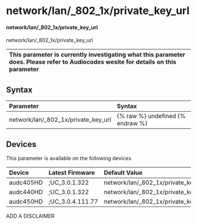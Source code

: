 ﻿---
description: network/lan/_802_1x/private_key_url
search: false
---

# network/lan/_802_1x/private_key_url

#### network/lan/_802_1x/private_key_url

network/lan/_802_1x/private_key_url


| This parameter is currently investigating what this parameter does. Please refer to Audiocodes wesite for details on this parameter | 
| :--- |

## Syntax
| Parameter | Syntax |
| :--- | :--- |
|network/lan/_802_1x/private_key_url | {% raw %} undefined {% endraw %}|

## Devices
This parameter is available on the following devices

| Device | Latest Firmware | Default Value |
|:---|:---|:---|
| audc405HD | ;UC_3.0.1.322 | network/lan/_802_1x/private_key_url= 
| audc440HD | ;UC_3.0.1.322 | network/lan/_802_1x/private_key_url= 
| audc450HD | ;UC_3.0.4.111.77 | network/lan/_802_1x/private_key_url= 

ADD A DISCLAIMER
